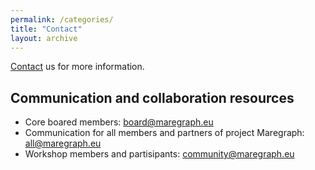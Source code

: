 ```yaml
---
permalink: /categories/
title: "Contact"
layout: archive
---
```


[Contact](mailto:joanna.goley@vliz.be) us for more information. 

## Communication and collaboration resources
- Core boared members: [board@maregraph.eu](mailto:board@maregraph.eu)
- Communication for all members and partners of project Maregraph: [all@maregraph.eu](mailto:all@maregraph.eu)
- Workshop members and partisipants: [community@maregraph.eu](mailto:community@maregraph.eu)



